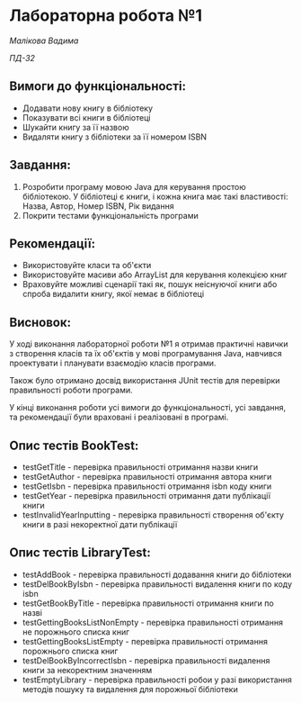 # Лабораторна робота №1
*Малікова Вадима*

*ПД-32*

## Вимоги до функціональності:
* Додавати нову книгу в бібліотеку
* Показувати всі книги в бібліотеці
* Шукайти книгу за її назвою
* Видаляти книгу з бібліотеки за її номером ISBN

## Завдання:
1. Розробити програму мовою Java для керування простою бібліотекою. У бібліотеці є книги, і кожна книга має такі властивості: Назва, Автор, Номер ISBN, Рік видання
2. Покрити тестами функціональність програми

## Рекомендації:
* Використовуйте класи та об'єкти
* Використовуйте масиви або ArrayList для керування колекцією книг
* Враховуйте можливі сценарії такі як, пошук неіснуючої книги або спроба видалити книгу, якої немає в бібліотеці

## Висновок:
У ході виконання лабораторної роботи №1 я отримав практичні навички з створення класів та їх об'єктів у мові програмування Java, навчився проектувати і планувати взаємодію класів програми. 

Також було отримано досвід використання JUnit тестів для перевірки правильності роботи програми.

У кінці виконання роботи усі вимоги до функціональності, усі завдання, та рекомендації були враховані і реалізовані в програмі.

## Опис тестів BookTest:
* testGetTitle - перевірка правильності отримання назви книги
* testGetAuthor - перевірка правильності отримання автора книги
* testGetIsbn - перевірка правильності отримання isbn коду книги
* testGetYear - перевірка правильності отримання дати публікації книги
* testInvalidYearInputting - перевірка правильності створення об'єкту книги в разі некоректної дати публікації

## Опис тестів LibraryTest:
* testAddBook - перевірка правильності додавання книги до бібліотеки
* testDelBookByIsbn - перевірка правильності видалення книги по коду isbn
* testGetBookByTitle - перевірка правильності отримання книги по назві 
* testGettingBooksListNonEmpty - перевірка правильності отримання не порожнього списка книг
* testGettingBooksListEmpty - перевірка правильності отримання порожнього списка книг
* testDelBookByIncorrectIsbn - перевірка правильності видалення книги за некоректним значенням
* testEmptyLibrary - перевірка правильності робои у разі використання методів пошуку та видалення для порожньої бібліотеки